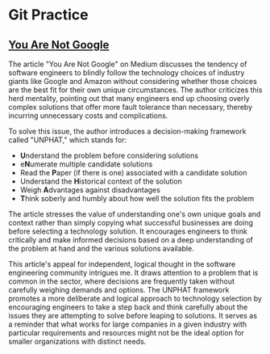 # Git Practice
## [You Are Not Google](https://blog.bradfieldcs.com/you-are-not-google-84912cf44afb)

The article "You Are Not Google" on Medium discusses the tendency of software engineers to blindly follow the technology choices of industry giants like Google and Amazon without considering whether those choices are the best fit for their own unique circumstances. The author criticizes this herd mentality, pointing out that many engineers end up choosing overly complex solutions that offer more fault tolerance than necessary, thereby incurring unnecessary costs and complications.

To solve this issue, the author introduces a decision-making framework called "UNPHAT," which stands for:
- **U**nderstand the problem before considering solutions
- e**N**umerate multiple candidate solutions
- Read the **P**aper (if there is one) associated with a candidate solution
- Understand the **H**istorical context of the solution
- Weigh **A**dvantages against disadvantages
- **T**hink soberly and humbly about how well the solution fits the problem

The article stresses the value of understanding one's own unique goals and context rather than simply copying what successful businesses are doing before selecting a technology solution. It encourages engineers to think critically and make informed decisions based on a deep understanding of the problem at hand and the various solutions available.

This article's appeal for independent, logical thought in the software engineering community intrigues me. It draws attention to a problem that is common in the sector, where decisions are frequently taken without carefully weighing demands and options. The UNPHAT framework promotes a more deliberate and logical approach to technology selection by encouraging engineers to take a step back and think carefully about the issues they are attempting to solve before leaping to solutions. It serves as a reminder that what works for large companies in a given industry with particular requirements and resources might not be the ideal option for smaller organizations with distinct needs.